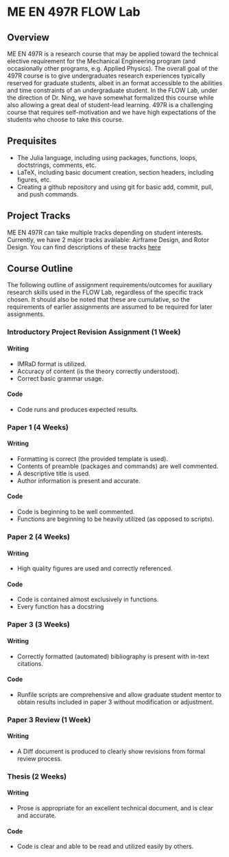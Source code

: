 # ME EN 497R FLOW Lab

## Overview
ME EN 497R is a research course that may be applied toward the technical elective requirement for the Mechanical Engineering program (and occasionally other programs, e.g. Applied Physics).
The overall goal of the 497R course is to give undergraduates research experiences typically reserved for graduate students, albeit in an format accessible to the abilities and time constraints of an undergraduate student.
In the FLOW Lab, under the direction of Dr. Ning, we have somewhat formalized this course while also allowing a great deal of student-lead learning.
497R is a challenging course that requires self-motivation and we have high expectations of the students who choose to take this course.

## Prequisites

 - The Julia language, including using packages, functions, loops, doctstrings, comments, etc.
 - LaTeX, including basic document creation, section headers, including figures, etc.
 - Creating a github repository and using git for basic add, commit, pull, and push commands.

## Project Tracks

ME EN 497R can take multiple tracks depending on student interests.  Currently, we have 2 major tracks available: Airframe Design, and Rotor Design.  You can find descriptions of these tracks [here](./track_descriptions)

## Course Outline

The following outline of assignment requirements/outcomes for auxiliary research skills used in the FLOW Lab, regardless of the specific track chosen.
It should also be noted that these are cumulative, so the requirements of earlier assignments are assumed to be required for later assignments.

### Introductory Project Revision Assignment (1 Week)

#### Writing
 - IMRaD format is utilized.
 - Accuracy of content (is the theory correctly understood).
 - Correct basic grammar usage.

#### Code
 - Code runs and produces expected results.

### Paper 1 (4 Weeks)

#### Writing
 - Formatting is correct (the provided template is used).
 - Contents of preamble (packages and commands) are well commented.
 - A descriptive title is used.
 - Author information is present and accurate.

#### Code
 - Code is beginning to be well commented.
 - Functions are beginning to be heavily utilized (as opposed to scripts).

### Paper 2 (4 Weeks)

#### Writing
 - High quality figures are used and correctly referenced.

#### Code
 - Code is contained almost exclusively in functions.
 - Every function has a docstring

### Paper 3 (3 Weeks)

#### Writing
 - Correctly formatted (automated) bibliography is present with in-text citations.

#### Code
 - Runfile scripts are comprehensive and allow graduate student mentor to obtain results included in paper 3 without modification or adjustment.

### Paper 3 Review (1 Week)

#### Writing
 - A Diff document is produced to clearly show revisions from formal review process.

### Thesis (2 Weeks)

#### Writing
 - Prose is appropriate for an excellent technical document, and is clear and accurate.

#### Code
 - Code is clear and able to be read and utilized easily by others.

